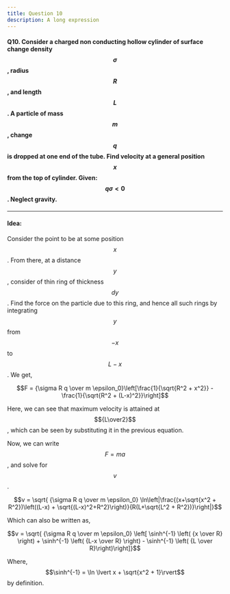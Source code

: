 ```yaml
--- 
title: Question 10
description: A long expression
---
```


<script src="https://cdn.mathjax.org/mathjax/latest/MathJax.js?config=TeX-AMS-MML_HTMLorMML" type="text/javascript"></script>

#### Q10. Consider a charged non conducting hollow cylinder of surface change density $$\sigma$$, radius $$R$$, and length $$L$$. A particle of mass $$m$$, change $$q$$ is dropped at one end of the tube. Find velocity at a general position $$x$$ from the top of cylinder. Given: $$q\sigma < 0$$. Neglect gravity.

----

#### Idea:
Consider the point to be at some position $$x$$. From there, at a distance $$y$$, consider of thin ring of thickness $$dy$$. Find the force on the particle due to this ring, and hence all such rings by integrating $$y$$ from $$-x$$ to $$L-x$$. We get,

$$F = {\sigma R q \over m \epsilon_0}\left[\frac{1}{\sqrt{R^2 + x^2}} - \frac{1}{\sqrt{R^2 + (L-x)^2}}\right]$$

Here, we can see that maximum velocity is attained at $${L\over2}$$, which can be seen by substituting it in the previous equation.

Now, we can write $$F = ma$$, and solve for $$v$$.

$$v = \sqrt{ {\sigma R q \over m \epsilon_0} \ln\left|\frac{(x+\sqrt{x^2 + R^2})\left((L-x) + \sqrt{(L-x)^2+R^2}\right)}{R(L+\sqrt{L^2 + R^2})}\right|}$$

Which can also be written as, 

$$v =  \sqrt{ {\sigma R q \over m \epsilon_0} \left[ \sinh^{-1} \left( {x \over R} \right) + \sinh^{-1} \left( {L-x \over R} \right) - \sinh^{-1} \left( {L \over R}\right)\right]}$$

Where, $$\sinh^{-1} = \ln \lvert x + \sqrt{x^2 + 1}\rvert$$ by definition.
